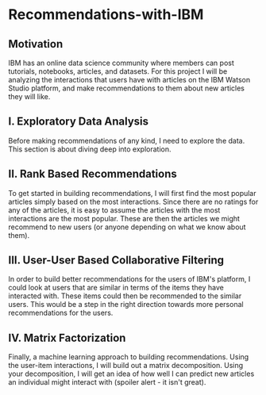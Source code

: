 # Recommendations-with-IBM

## Motivation 

IBM has an online data science community where members can post tutorials, notebooks, articles, and datasets. For this project I will be analyzing the interactions that users have with articles on the IBM Watson Studio platform, and make recommendations to them about new articles they will like. 

## I. Exploratory Data Analysis

Before making recommendations of any kind, I need to explore the data. This section is about diving deep into exploration.

## II. Rank Based Recommendations

To get started in building recommendations, I will first find the most popular articles simply based on the most interactions. Since there are no ratings for any of the articles, it is easy to assume the articles with the most interactions are the most popular. These are then the articles we might recommend to new users (or anyone depending on what we know about them).

## III. User-User Based Collaborative Filtering

In order to build better recommendations for the users of IBM's platform, I could look at users that are similar in terms of the items they have interacted with. These items could then be recommended to the similar users. This would be a step in the right direction towards more personal recommendations for the users.

## IV. Matrix Factorization

Finally, a machine learning approach to building recommendations. Using the user-item interactions, I will build out a matrix decomposition. Using your decomposition, I will get an idea of how well I can predict new articles an individual might interact with (spoiler alert - it isn't great). 
